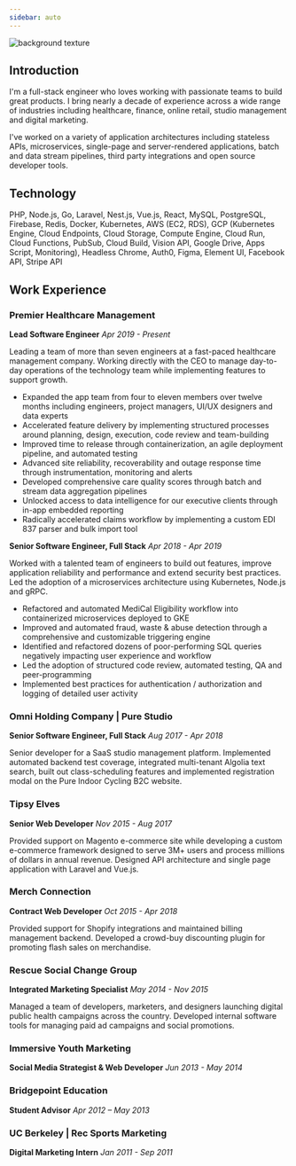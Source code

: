 ```yaml
---
sidebar: auto
---
```


![background texture](https://images.unsplash.com/photo-1505909182942-e2f09aee3e89?ixlib=rb-1.2.1&ixid=eyJhcHBfaWQiOjEyMDd9&auto=format&fit=crop&h=300&w=1200&q=80)

## Introduction

I'm a full-stack engineer who loves working with passionate teams to build great products. I bring nearly a decade of experience across a wide range of industries including healthcare, finance, online retail, studio management and digital marketing.

I've worked on a variety of application architectures including stateless APIs, microservices, single-page and server-rendered applications, batch and data stream pipelines, third party integrations and open source developer tools.

## Technology

PHP, Node.js, Go, Laravel, Nest.js, Vue.js, React, MySQL, PostgreSQL, Firebase, Redis, Docker, Kubernetes, AWS (EC2, RDS), GCP (Kubernetes Engine, Cloud Endpoints, Cloud Storage, Compute Engine, Cloud Run, Cloud Functions, PubSub, Cloud Build, Vision API, Google Drive, Apps Script, Monitoring), Headless Chrome, Auth0, Figma, Element UI, Facebook API, Stripe API

## Work Experience

### Premier Healthcare Management

**Lead Software Engineer** _Apr 2019 - Present_

Leading a team of more than seven engineers at a fast-paced healthcare management company. Working directly with the CEO to manage day-to-day operations of the technology team while implementing features to support growth.

- Expanded the app team from four to eleven members over twelve months including engineers, project managers, UI/UX designers and data experts
- Accelerated feature delivery by implementing structured processes around planning, design, execution, code review and team-building
- Improved time to release through containerization, an agile deployment pipeline, and automated testing
- Advanced site reliability, recoverability and outage response time through instrumentation, monitoring and alerts
- Developed comprehensive care quality scores through batch and stream data aggregation pipelines
- Unlocked access to data intelligence for our executive clients through in-app embedded reporting
- Radically accelerated claims workflow by implementing a custom EDI 837 parser and bulk import tool

**Senior Software Engineer, Full Stack** _Apr 2018 - Apr 2019_

Worked with a talented team of engineers to build out features, improve application reliability and performance and extend security best practices. Led the adoption of a microservices architecture using Kubernetes, Node.js and gRPC.

- Refactored and automated MediCal Eligibility workflow into containerized microservices deployed to GKE
- Improved and automated fraud, waste & abuse detection through a comprehensive and customizable triggering engine
- Identified and refactored dozens of poor-performing SQL queries negatively impacting user experience and workflow
- Led the adoption of structured code review, automated testing, QA and peer-programming
- Implemented best practices for authentication / authorization and logging of detailed user activity

### Omni Holding Company | Pure Studio

**Senior Software Engineer, Full Stack** _Aug 2017 - Apr 2018_

Senior developer for a SaaS studio management platform. Implemented automated backend test coverage, integrated multi-tenant Algolia text search, built out class-scheduling features and implemented registration modal on the Pure Indoor Cycling B2C website.

### Tipsy Elves

**Senior Web Developer** _Nov 2015 - Aug 2017_

Provided support on Magento e-commerce site while developing a custom e-commerce framework designed to serve 3M+ users and process millions of dollars in annual revenue. Designed API architecture and single page application with Laravel and Vue.js.

### Merch Connection

**Contract Web Developer** _Oct 2015 - Apr 2018_

Provided support for Shopify integrations and maintained billing management backend. Developed a crowd-buy discounting plugin for promoting flash sales on merchandise.

### Rescue Social Change Group

**Integrated Marketing Specialist** _May 2014 - Nov 2015_

Managed a team of developers, marketers, and designers launching digital public health campaigns across the country. Developed internal software tools for managing paid ad campaigns and social promotions.

### Immersive Youth Marketing

**Social Media Strategist & Web Developer** _Jun 2013 - May 2014_

### Bridgepoint Education

**Student Advisor** _Apr 2012 – May 2013_

### UC Berkeley | Rec Sports Marketing

**Digital Marketing Intern** _Jan 2011 - Sep 2011_
